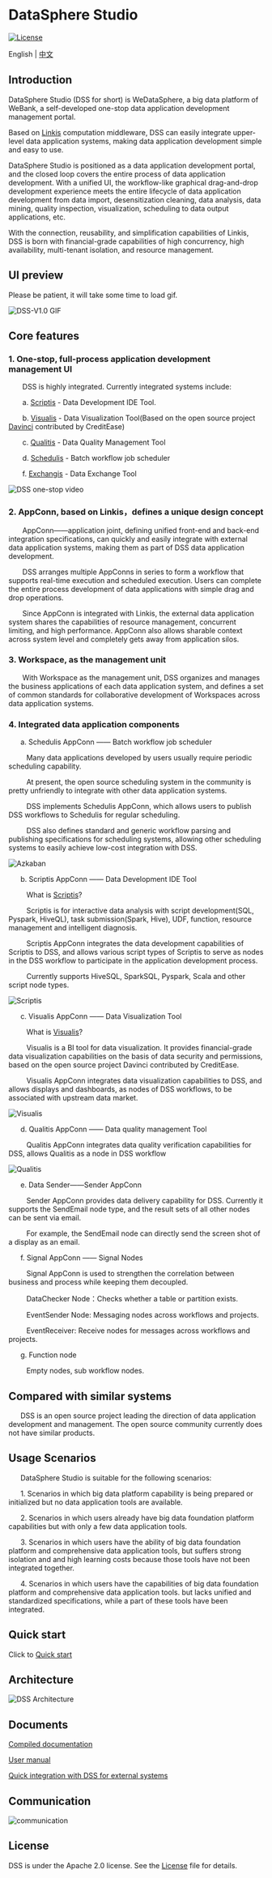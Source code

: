 DataSphere Studio
====

[![License](https://img.shields.io/badge/license-Apache%202-4EB1BA.svg)](https://www.apache.org/licenses/LICENSE-2.0.html)

English | [中文](README-ZH.md)

## Introduction

DataSphere Studio (DSS for short) is WeDataSphere, a big data platform of WeBank, a self-developed one-stop data application development management portal.

Based on [Linkis](https://github.com/WeBankFinTech/Linkis) computation middleware, DSS can easily integrate upper-level data application systems, making data application development simple and easy to use.

DataSphere Studio is positioned as a data application development portal, and the closed loop covers the entire process of data application development. With a unified UI, the workflow-like graphical drag-and-drop development experience meets the entire lifecycle of data application development from data import, desensitization cleaning, data analysis, data mining, quality inspection, visualization, scheduling to data output applications, etc.

With the connection, reusability, and simplification capabilities of Linkis, DSS is born with financial-grade capabilities of high concurrency, high availability, multi-tenant isolation, and resource management.

## UI preview

Please be patient, it will take some time to load gif.

![DSS-V1.0 GIF](https://github.com/WeBankFinTech/DataSphereStudio/blob/master/images/en_US/readme/DSS_gif.gif)

## Core features

### 1. One-stop, full-process application development management UI

&nbsp; &nbsp; &nbsp; &nbsp;DSS is highly integrated. Currently integrated systems include:
 
 &nbsp; &nbsp; &nbsp; &nbsp;a. [Scriptis](https://github.com/WeBankFinTech/Scriptis) - Data Development IDE Tool.
 
 &nbsp; &nbsp; &nbsp; &nbsp;b. [Visualis](https://github.com/WeBankFinTech/Visualis) - Data Visualization Tool(Based on the open source project [Davinci](https://github.com/edp963/davinci) contributed by CreditEase)
 
 &nbsp; &nbsp; &nbsp; &nbsp;c. [Qualitis](https://github.com/WeBankFinTech/Qualitis) - Data Quality Management Tool
 
 &nbsp; &nbsp; &nbsp; &nbsp;d. [Schedulis](https://github.com/WeBankFinTech/Schedulis) - Batch workflow job scheduler
 
 &nbsp; &nbsp; &nbsp; &nbsp;f. [Exchangis](https://github.com/WeBankFinTech/Exchangis) - Data Exchange Tool
 
![DSS one-stop video](https://github.com/WeBankFinTech/DataSphereStudio/blob/master/images/en_US/readme/onestop.gif) 

### 2. AppConn, based on Linkis，defines a unique design concept

 &nbsp; &nbsp; &nbsp; &nbsp;AppConn——application joint, defining unified front-end and back-end 
                            integration specifications, can quickly and easily integrate with external data application systems, 
                            making them as part of DSS data application development.

 &nbsp; &nbsp; &nbsp; &nbsp;DSS arranges multiple AppConns in series to form a workflow that supports real-time execution and scheduled execution. Users can complete the entire process development of data applications with simple drag and drop operations.

 &nbsp; &nbsp; &nbsp; &nbsp;Since AppConn is integrated with Linkis, the external data application system shares the capabilities of resource management, concurrent limiting, and high performance. AppConn also allows sharable context across system level and completely gets away from application silos.

### 3. Workspace, as the management unit

 &nbsp; &nbsp; &nbsp; &nbsp;With Workspace as the management unit, DSS organizes and manages the business applications of each data application system, and defines a set of common standards for collaborative development of Workspaces across data application systems.

### 4. Integrated data application components

 &nbsp; &nbsp;&nbsp; &nbsp;a. Schedulis AppConn —— Batch workflow job scheduler

&nbsp; &nbsp; &nbsp; &nbsp; &nbsp;Many data applications developed by users usually require periodic scheduling capability.
                                                 
&nbsp; &nbsp; &nbsp; &nbsp; &nbsp;At present, the open source scheduling system in the community is pretty unfriendly to integrate with other data application systems.
                                                 
&nbsp; &nbsp; &nbsp; &nbsp; &nbsp;DSS implements Schedulis AppConn, which allows users to publish DSS workflows to Schedulis for regular scheduling.
                                                 
&nbsp; &nbsp; &nbsp; &nbsp; &nbsp;DSS also defines standard and generic workflow parsing and publishing specifications for scheduling systems, allowing other scheduling systems to easily achieve low-cost integration with DSS.
                                                 
![Azkaban](https://github.com/WeBankFinTech/DataSphereStudio/blob/master/images/en_US/readme/Azkaban_AppJoint.gif)

 &nbsp; &nbsp;&nbsp; &nbsp;b. Scriptis AppConn —— Data Development IDE Tool

&nbsp; &nbsp; &nbsp; &nbsp; &nbsp;What is [Scriptis](https://github.com/WeBankFinTech/Scriptis)?
                                                 
&nbsp; &nbsp; &nbsp; &nbsp; &nbsp;Scriptis is for interactive data analysis with script development(SQL, Pyspark, HiveQL), task submission(Spark, Hive), UDF, function, resource management and intelligent diagnosis.
                                                
&nbsp; &nbsp; &nbsp; &nbsp; &nbsp;Scriptis AppConn integrates the data development capabilities of Scriptis to DSS, and allows various script types of Scriptis to serve as nodes in the DSS workflow to participate in the application development process.
                                                
&nbsp; &nbsp; &nbsp; &nbsp; &nbsp;Currently supports HiveSQL, SparkSQL, Pyspark, Scala and other script node types.
                                                
![Scriptis](https://github.com/WeBankFinTech/DataSphereStudio/blob/master/images/en_US/readme/Scriptis_AppJoint.gif)

 &nbsp; &nbsp;&nbsp; &nbsp;c. Visualis AppConn —— Data Visualization Tool

&nbsp; &nbsp; &nbsp; &nbsp; &nbsp;What is [Visualis](https://github.com/WeBankFinTech/Visualis)?
                                                 
&nbsp; &nbsp; &nbsp; &nbsp; &nbsp;Visualis is a BI tool for data visualization. It provides financial-grade data visualization capabilities on the basis of data security and permissions, based on the open source project Davinci contributed by CreditEase.
                                                
&nbsp; &nbsp; &nbsp; &nbsp; &nbsp;Visualis AppConn integrates data visualization capabilities to DSS, and allows displays and dashboards, as nodes of DSS workflows, to be associated with upstream data market.
                                                
![Visualis](https://github.com/WeBankFinTech/DataSphereStudio/blob/master/images/en_US/readme/Visualis_AppJoint.gif)

 &nbsp; &nbsp;&nbsp; &nbsp;d. Qualitis AppConn —— Data quality management Tool

&nbsp; &nbsp; &nbsp; &nbsp; &nbsp;Qualitis AppConn integrates data quality verification capabilities for DSS, allows Qualitis as a node in DSS workflow
                                                
![Qualitis](https://github.com/WeBankFinTech/DataSphereStudio/blob/master/images/en_US/readme/Qualitis_AppJoint.gif)

 &nbsp; &nbsp;&nbsp; &nbsp;e. Data Sender——Sender AppConn

&nbsp; &nbsp; &nbsp; &nbsp; &nbsp;Sender AppConn provides data delivery capability for DSS. Currently it supports the SendEmail node type, and the result sets of all other nodes can be sent via email.
                                                 
&nbsp; &nbsp; &nbsp; &nbsp; &nbsp;For example, the SendEmail node can directly send the screen shot of a display as an email.  

 &nbsp; &nbsp;&nbsp; &nbsp;f. Signal AppConn —— Signal Nodes

&nbsp; &nbsp; &nbsp; &nbsp; &nbsp;Signal AppConn is used to strengthen the correlation between business and process while keeping them decoupled.
                                                
&nbsp; &nbsp; &nbsp; &nbsp; &nbsp;DataChecker Node：Checks whether a table or partition exists.
                                                    
&nbsp; &nbsp; &nbsp; &nbsp; &nbsp;EventSender Node: Messaging nodes across workflows and projects.
                                                 
&nbsp; &nbsp; &nbsp; &nbsp; &nbsp;EventReceiver: Receive nodes for messages across workflows and projects.
   
 &nbsp; &nbsp;&nbsp; &nbsp;g. Function node
   
&nbsp; &nbsp; &nbsp; &nbsp; &nbsp;Empty nodes, sub workflow nodes.

##  Compared with similar systems

 &nbsp; &nbsp;&nbsp; &nbsp;DSS is an open source project leading the direction of data application development and management.
 The open source community currently does not have similar products.

## Usage Scenarios

 &nbsp; &nbsp;&nbsp; &nbsp;DataSphere Studio is suitable for the following scenarios:

 &nbsp; &nbsp;&nbsp; &nbsp;1. Scenarios in which big data platform capability is being prepared or initialized but no data application tools are available.

 &nbsp; &nbsp;&nbsp; &nbsp;2. Scenarios in which users already have big data foundation platform capabilities but with only a few data application tools.

 &nbsp; &nbsp;&nbsp; &nbsp;3. Scenarios in which users have the ability of big data foundation platform and comprehensive data application tools, but suffers strong isolation and and high learning costs because those tools have not been integrated together.

 &nbsp; &nbsp;&nbsp; &nbsp;4. Scenarios in which users have the capabilities of big data foundation platform and comprehensive data application tools. but lacks unified and standardized specifications, while a part of these tools have been integrated.


## Quick start

Click to [Quick start](https://github.com/WeBankFinTech/DataSphereStudio/blob/master/docs/en_US/ch2/DSS%20Quick%20Installation%20Guide.md)

## Architecture

![DSS Architecture](https://github.com/WeBankFinTech/DataSphereStudio/blob/master/images/en_US/readme/architecture.png)

## Documents

[Compiled documentation](https://github.com/WeBankFinTech/DataSphereStudio/blob/master/docs/en_US/ch1/DataSphereStudio_Compile_Manual.md)

[User manual](https://github.com/WeBankFinTech/DataSphereStudio/blob/master/docs/en_US/ch3/DataSphereStudio_quick_start.md)

[Quick integration with DSS for external systems](https://github.com/WeBankFinTech/DataSphereStudio/blob/master/docs/en_US/ch4/The%20Guide%20for%20Third-party%20Systems%20accessing%20DSS.md)

## Communication

![communication](https://github.com/WeBankFinTech/DataSphereStudio/blob/master/images/en_US/readme/communication.png)

## License

DSS is under the Apache 2.0 license. See the [License](https://github.com/WeBankFinTech/DataSphereStudio/blob/master/LICENSE) file for details.
